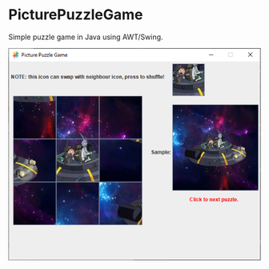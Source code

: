 # PicturePuzzleGame
Simple puzzle game in Java using AWT/Swing.
 
![Image of the game](https://github.com/life-termer/Picture-Puzzle-Game/blob/master/pic/Pic.png)
